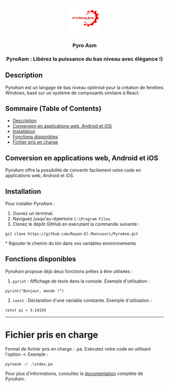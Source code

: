<p align="center">
  <a href="https://github.com/Rayan-El-Manssouri/siv_react#readme">
    <img src="assets/logo.png" alt="siv logo" style="max-width: 30%;" >
  </a>
</p>
<h3 align="center">Pyro Asm</h3>
<h3 align="center">PyroAsm : Libérez la puissance du bas niveau avec élégance !)</h3>


## Description
PyroAsm est un langage de bas niveau optimisé pour la création de fenêtres Windows, basé sur un système de composants similaire à React.

## Sommaire (Table of Contents)
- [Description](#description)
- [Conversion en applications web, Android et iOS](#conversion-en-applications-web-android-et-ios)
- [Installation](#installation)
- [Fonctions disponibles](#fonctions-disponibles)
- [Fichier pris en charge](#fichier-pris-en-charge)


## Conversion en applications web, Android et iOS
PyroAsm offre la possibilité de convertir facilement votre code en applications web, Android et iOS.

## Installation
Pour installer PyroAsm :

1. Ouvrez un terminal.
2. Naviguez jusqu'au répertoire `C:\Program Files`.
3. Clonez le dépôt GitHub en exécutant la commande suivante :
```white
git clone https://github.com/Rayan-El-Manssouri/PyroAsm.git
```

<p>* Rajouter le chemin du bin dans vos variables environnements</p>

## Fonctions disponibles
PyroAsm propose déjà deux fonctions prêtes à être utilisées :

1. `pyrint` : Affichage de texte dans la console.
Exemple d'utilisation :
```pyroasm
pyrint("Bonjour, monde !")
```

2. `const` : Déclaration d'une variable constante.
Exemple d'utilisation :

```white
const pi = 3.14159
```
____

# Fichier pris en charge

Format de fichier pris en charge : .pa.
Exécutez votre code en utilisant l'option -r. Exemple :

```
pyroasm -r .\index.pa
```

Pour plus d'informations, consultez la [documentation](./DOC.md)
 complète de PyroAsm.